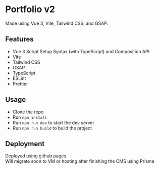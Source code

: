 # Portfolio v2

Made using Vue 3, Vite, Tailwind CSS, and GSAP.

## Features

- Vue 3 Script Setup Syntax (with TypeScript) and Composition API
- Vite
- Tailwind CSS
- GSAP
- TypeScript
- ESLint
- Prettier

## Usage

- Clone the repo
- Run `npm install`
- Run `npm run dev` to start the dev server
- Run `npm run build` to build the project

## Deployment

Deployed using github pages<br/>
Will migrate soon to VM or hosting after finishing the CMS using Prisma
